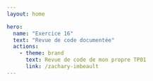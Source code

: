 ```yaml
---
layout: home

hero:
  name: "Exercice 16"
  text: "Revue de code documentée"
  actions:
    - theme: brand
      text: Revue de code de mon propre TP01
      link: /zachary-imbeault
---
```


